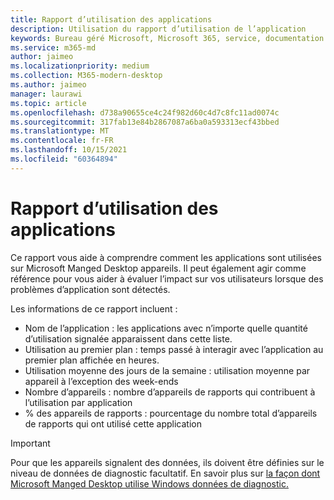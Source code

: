 ```yaml
---
title: Rapport d’utilisation des applications
description: Utilisation du rapport d’utilisation de l’application
keywords: Bureau géré Microsoft, Microsoft 365, service, documentation
ms.service: m365-md
author: jaimeo
ms.localizationpriority: medium
ms.collection: M365-modern-desktop
ms.author: jaimeo
manager: laurawi
ms.topic: article
ms.openlocfilehash: d738a90655ce4c24f982d60c4d7c8fc11ad0074c
ms.sourcegitcommit: 317fab13e84b2867087a6ba0a593313ecf43bbed
ms.translationtype: MT
ms.contentlocale: fr-FR
ms.lasthandoff: 10/15/2021
ms.locfileid: "60364894"
---
```

# <a name="app-usage-report"></a>Rapport d’utilisation des applications

Ce rapport vous aide à comprendre comment les applications sont utilisées sur Microsoft Manged Desktop appareils. Il peut également agir comme référence pour vous aider à évaluer l’impact sur vos utilisateurs lorsque des problèmes d’application sont détectés. 

Les informations de ce rapport incluent : 

- Nom de l’application : les applications avec n’importe quelle quantité d’utilisation signalée apparaissent dans cette liste. 
- Utilisation au premier plan : temps passé à interagir avec l’application au premier plan affichée en heures. 
- Utilisation moyenne des jours de la semaine : utilisation moyenne par appareil à l’exception des week-ends 
- Nombre d’appareils : nombre d’appareils de rapports qui contribuent à l’utilisation par application 
- % des appareils de rapports : pourcentage du nombre total d’appareils de rapports qui ont utilisé cette application  

> [!IMPORTANT]
> Pour que les appareils signalent des données, ils doivent être définies sur le niveau de données de diagnostic facultatif. En savoir plus sur [la façon dont Microsoft Manged Desktop utilise Windows données de diagnostic.](../service-description/privacy-personal-data.md) 